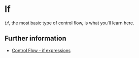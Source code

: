 # If

`if`, the most basic type of control flow, is what you'll learn here.

## Further information

-   [Control Flow - if expressions](https://doc.rust-lang.org/book/ch03-05-control-flow.html#if-expressions)
